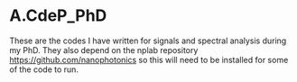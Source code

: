 # A.CdeP_PhD
These are the codes I have written for signals and spectral analysis during my PhD. They also depend on the nplab repository 
https://github.com/nanophotonics so this will need to be installed for some of the code to run.

